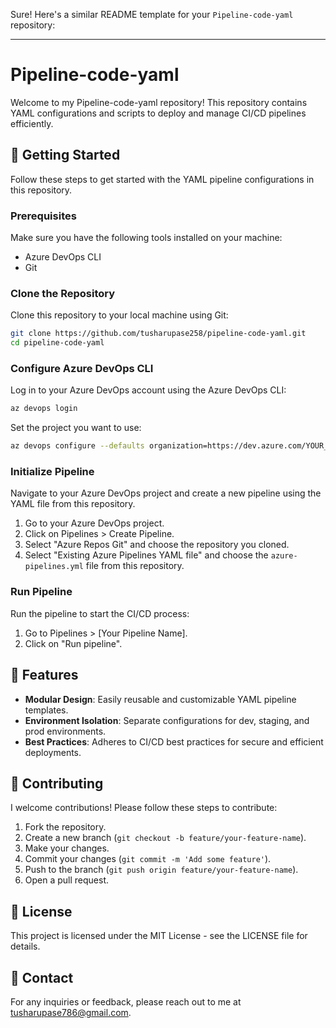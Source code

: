 Sure! Here's a similar README template for your `Pipeline-code-yaml` repository:

---

# Pipeline-code-yaml

Welcome to my Pipeline-code-yaml repository! This repository contains YAML configurations and scripts to deploy and manage CI/CD pipelines efficiently.

## 🚀 Getting Started

Follow these steps to get started with the YAML pipeline configurations in this repository.

### Prerequisites

Make sure you have the following tools installed on your machine:

- Azure DevOps CLI
- Git

### Clone the Repository

Clone this repository to your local machine using Git:

```sh
git clone https://github.com/tusharupase258/pipeline-code-yaml.git
cd pipeline-code-yaml
```

### Configure Azure DevOps CLI

Log in to your Azure DevOps account using the Azure DevOps CLI:

```sh
az devops login
```

Set the project you want to use:

```sh
az devops configure --defaults organization=https://dev.azure.com/YOUR_ORGANIZATION project=YOUR_PROJECT_NAME
```

### Initialize Pipeline

Navigate to your Azure DevOps project and create a new pipeline using the YAML file from this repository.

1. Go to your Azure DevOps project.
2. Click on Pipelines > Create Pipeline.
3. Select "Azure Repos Git" and choose the repository you cloned.
4. Select "Existing Azure Pipelines YAML file" and choose the `azure-pipelines.yml` file from this repository.

### Run Pipeline

Run the pipeline to start the CI/CD process:

1. Go to Pipelines > [Your Pipeline Name].
2. Click on "Run pipeline".

## 🌟 Features

- **Modular Design**: Easily reusable and customizable YAML pipeline templates.
- **Environment Isolation**: Separate configurations for dev, staging, and prod environments.
- **Best Practices**: Adheres to CI/CD best practices for secure and efficient deployments.

## 🤝 Contributing

I welcome contributions! Please follow these steps to contribute:

1. Fork the repository.
2. Create a new branch (`git checkout -b feature/your-feature-name`).
3. Make your changes.
4. Commit your changes (`git commit -m 'Add some feature'`).
5. Push to the branch (`git push origin feature/your-feature-name`).
6. Open a pull request.

## 📄 License

This project is licensed under the MIT License - see the LICENSE file for details.

## 📧 Contact

For any inquiries or feedback, please reach out to me at [tusharupase786@gmail.com](mailto:tusharupase786@gmail.com).

